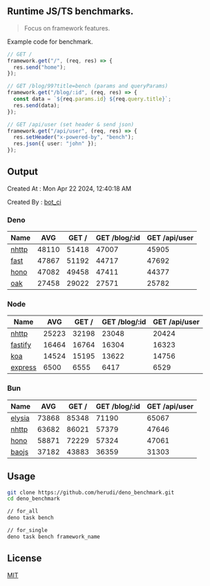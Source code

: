 ## Runtime JS/TS benchmarks.

> Focus on framework features.

Example code for benchmark.
```ts
// GET /
framework.get("/", (req, res) => {
  res.send("home");
});

// GET /blog/99?title=bench (params and queryParams)
framework.get("/blog/:id", (req, res) => {
  const data = `${req.params.id} ${req.query.title}`;
  res.send(data);
});

// GET /api/user (set header & send json)
framework.get("/api/user", (req, res) => {
  res.setHeader("x-powered-by", "bench");
  res.json({ user: "john" });
});
```

## Output
Created At : Mon Apr 22 2024, 12:40:18 AM

Created By : [bot_ci](https://github.com/herudi/deno_benchmarks/commits?author=github-actions%5Bbot%5D)


### Deno
|Name|AVG|GET /|GET /blog/:id|GET /api/user|
|----|----|----|----|----|
|[nhttp](https://github.com/nhttp/nhttp)|48110|51418|47007|45905|
|[fast](https://github.com/danteissaias/fast)|47867|51192|44717|47692|
|[hono](https://github.com/honojs/hono)|47082|49458|47411|44377|
|[oak](https://github.com/oakserver/oak)|27458|29022|27571|25782|
  


### Node
|Name|AVG|GET /|GET /blog/:id|GET /api/user|
|----|----|----|----|----|
|[nhttp](https://github.com/nhttp/nhttp)|25223|32198|23048|20424|
|[fastify](https://github.com/fastify/fastify)|16464|16764|16304|16323|
|[koa](https://github.com/koajs/koa)|14524|15195|13622|14756|
|[express](https://github.com/expressjs/express)|6500|6555|6417|6529|
  


### Bun
|Name|AVG|GET /|GET /blog/:id|GET /api/user|
|----|----|----|----|----|
|[elysia](https://github.com/elysiajs/elysia)|73868|85348|71190|65067|
|[nhttp](https://github.com/nhttp/nhttp)|63682|86021|57379|47646|
|[hono](https://github.com/honojs/hono)|58871|72229|57324|47061|
|[baojs](https://github.com/mattreid1/baojs)|37182|43883|36359|31303|
  



## Usage

```bash
git clone https://github.com/herudi/deno_benchmark.git
cd deno_benchmark

// for_all
deno task bench

// for_single
deno task bench framework_name
```

## License

[MIT](LICENSE)

